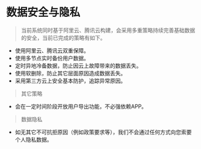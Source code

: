 # 数据安全与隐私

> 当前系统同时基于阿里云、腾讯云构建，会采用多重策略持续完善基础数据的安全，当前已完成的策略有如下。

* 使用阿里云、腾讯云双重保障。
* 使用多节点实时备份用户数据。
* 定时异地冷备数据，防止因云上故障带来的数据丢失。
* 使用软删除，防止其它层面原因造成数据丢失。
* 采用第三方云上安全基本防护，追踪异常原因。

> 其它策略

* 会在一定时间阶段开放用户导出功能，不必强依赖APP。

> 数据隐私

* 如无其它不可抗拒原因（例如政策要求等），我们不会通过任何方式向您索要个人隐私数据。





